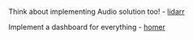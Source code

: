 Think about implementing Audio solution too!
    - [lidarr](https://hub.docker.com/r/linuxserver/lidarr)

Implement a dashboard for everything
    - [homer](https://hub.docker.com/r/b4bz/homer)
